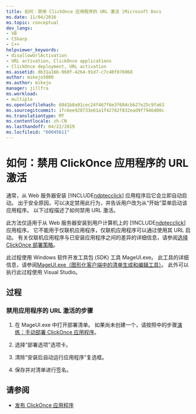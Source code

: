 ```yaml
---
title: 如何：禁用 ClickOnce 应用程序的 URL 激活 |Microsoft Docs
ms.date: 11/04/2016
ms.topic: conceptual
dev_langs:
- VB
- CSharp
- C++
helpviewer_keywords:
- disallowUrlActivation
- URL activation, ClickOnce applications
- ClickOnce deployment, URL activation
ms.assetid: db31a16b-960f-4264-91d7-c7c40f876068
author: mikejo5000
ms.author: mikejo
manager: jillfra
ms.workload:
- multiple
ms.openlocfilehash: 6841b8a91cec24f467f6e3f684cbb27e25c9fa63
ms.sourcegitcommit: 1fc6ee928733e61a1f42782f832ead9f7946d00c
ms.translationtype: MT
ms.contentlocale: zh-CN
ms.lasthandoff: 04/22/2019
ms.locfileid: "60045611"
---
```

# <a name="how-to-disable-url-activation-of-clickonce-applications"></a>如何：禁用 ClickOnce 应用程序的 URL 激活

通常，从 Web 服务器安装 [!INCLUDE[ndptecclick](../deployment/includes/ndptecclick_md.md)] 应用程序后它会立即自动启动。 出于安全原因，可以决定禁用此行为，并告诉用户改为从“开始”菜单启动该应用程序。 以下过程描述了如何禁用 URL 激活。

此方法仅适用于从 Web 服务器安装到用户计算机上的 [!INCLUDE[ndptecclick](../deployment/includes/ndptecclick_md.md)] 应用程序。 它不能用于仅联机应用程序，仅联机应用程序可以通过使用其 URL 启动。 有关仅联机应用程序与已安装应用程序之间的差异的详细信息，请参阅[选择 ClickOnce 部署策略](../deployment/choosing-a-clickonce-deployment-strategy.md)。

此过程使用 Windows 软件开发工具包 (SDK) 工具 MageUI.exe。 此工具的详细信息，请参阅[MageUI.exe（图形化客户端中的清单生成和编辑工具）](/dotnet/framework/tools/mageui-exe-manifest-generation-and-editing-tool-graphical-client)。 此外可以执行此过程使用 Visual Studio。

## <a name="procedure"></a>过程

### <a name="to-disable-url-activation-for-your-application"></a>禁用应用程序的 URL 激活的步骤

1. 在 MageUI.exe 中打开部署清单。 如果尚未创建一个，请按照中的步骤[演练：手动部署 ClickOnce 应用程序](../deployment/walkthrough-manually-deploying-a-clickonce-application.md)。

2. 选择“部署选项”选项卡。

3. 清除“安装后自动运行应用程序”复选框。

4. 保存并对清单进行签名。

## <a name="see-also"></a>请参阅

- [发布 ClickOnce 应用程序](../deployment/publishing-clickonce-applications.md)